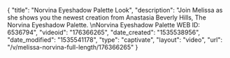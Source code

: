 {
    "title": "Norvina Eyeshadow Palette Look",
    "description": "Join Melissa as she shows you the newest creation from Anastasia Beverly Hills, The Norvina Eyeshadow Palette.  \nNorvina Eyeshadow Palette WEB ID: 6536794",
    "videoid": "176366265",
    "date_created": "1535538956",
    "date_modified": "1535541178",
    "type": "captivate",
    "layout": "video",
    "url": "\/v\/melissa-norvina-full-length\/176366265"
}